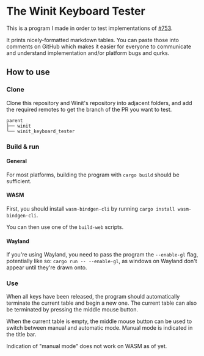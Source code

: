 # The Winit Keyboard Tester

This is a program I made in order to test implementations of [#753].

It prints nicely-formatted markdown tables. You can paste those into comments on GitHub which makes
it easier for everyone to communicate and understand implementation and/or platform bugs and qurks.

## How to use

### Clone

Clone this repository and Winit's repository into adjacent folders, and add the required remotes to get the
branch of the PR you want to test.

```
parent
├── winit
└── winit_keyboard_tester
```

### Build & run

#### General

For most platforms, building the program with `cargo build` should be sufficient.

#### WASM

First, you should install `wasm-bindgen-cli` by running `cargo install wasm-bindgen-cli`.

You can then use one of the `build-web` scripts.

#### Wayland

If you're using Wayland, you need to pass the program the `--enable-gl` flag, potentially like so:
`cargo run -- --enable-gl`, as windows on Wayland don't appear until they're drawn onto.

### Use

When all keys have been released, the program should automatically terminate the current table and begin a
new one. The current table can also be terminated by pressing the middle mouse button.

When the current table is empty, the middle mouse button can be used to switch between manual and automatic
mode. Manual mode is indicated in the title bar.

Indication of "manual mode" does not work on WASM as of yet.

[#753]: https://github.com/rust-windowing/winit/issues/753
